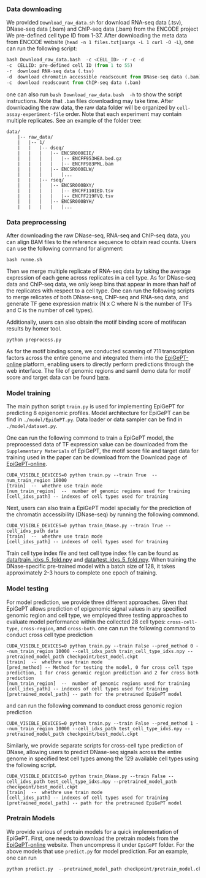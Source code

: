 ### Data downloading

We provided `Download_raw_data.sh` for download RNA-seq data (.tsv), DNase-seq data (.bam) and ChIP-seq data (.bam) from the ENCODE project
We pre-defined cell type ID from 1-37. After downloading the meta data from ENCODE website (`head -n 1 files.txt|xargs -L 1 curl -O -L`), one can run the following script:

```python
bash Download_raw_data.bash  -c <CELL_ID> -r -c -d
-c  CELLID: pre-defined cell ID (from 1 to 55)
-r  download RNA-seq data (.tsv)
-d  download chromatin accessible readscount from DNase-seq data (.bam)
-c  download readscount from ChIP-seq data (.bam)
```
one can also run ```bash Download_raw_data.bash  -h``` to show the script instructions. Note that `.bam` files downloading may take time. After downloading the raw data, the raw data folder will be organized by `cell-assay-experiment-file` order. Note that each experiment may contain multiple replicates. See an example of the folder tree:

```
data/
    |-- raw_data/
    |   |-- 1/
    |   |   |-- dseq/
    |   |   |   |-- ENCSR000EIE/
    |   |   |   |   |-- ENCFF953HEA.bed.gz
    |   |   |   |   |-- ENCFF983PML.bam
    |   |   |   |-- ENCSR000ELW/
    |   |   |   |   |...
    |   |   |-- rseq/
    |   |   |   |-- ENCSR000BXY/
    |   |   |   |   |-- ENCFF110IED.tsv
    |   |   |   |   |-- ENCFF219FVQ.tsv
    |   |   |   |-- ENCSR000BYH/
    |   |   |   |   |...
```

### Data preprocessing

After downloading the raw DNase-seq, RNA-seq and ChIP-seq data, you can align BAM files to the reference sequence to obtain read counts. Users can use the following command for alignment:

```shell
bash runme.sh
```

Then we merge multiple replicate of RNA-seq data by taking the average expression of each gene across replicates in a cell type. As for DNase-seq data and ChIP-seq data, we only keep bins that appear in more than half of the replicates with respect to a cell type. One can run the following scripts to merge relicates of both DNase-seq, ChIP-seq and RNA-seq data, and generate TF gene expression matrix (N x C where N is the number of TFs and C is the number of cell types).

Additionally, users can also obtain the motif binding score of motifscan results by homer tool.

```shell
python preprocess.py
```

As for the motif binding score, we conducted scanning of 711 transcription factors across the entire genome and integrated them into the [EpiGePT-online](http://health.tsinghua.edu.cn/epigept/) platform, enabling users to directly perform predictions through the web interface. The file of genomic regions and samll demo data for motif score and target data can be found [here](data).


### Model training


The main python script `train.py` is used for implementing EpiGePT for predicting 8 epigenomic profiles. Model architecture for EpiGePT can be find in `./model/EpiGePT.py`. Data loader or data sampler can be find in `./model/dataset.py`.

One can run the following commond to train a EpiGePT model, the preprocessed data of TF expression value can be downloaded from the `Supplementary Materials` of EpiGePT, the motif score file and target data for training used in the paper can be download from the Download page of [EpiGePT-online](http://health.tsinghua.edu.cn/epigept/download.php).

```shell
CUDA_VISIBLE_DEVICES=0 python train.py --train True  --num_train_region 10000 
[train]  --  whethre use train mode
[num_train_region]  --  number of genomic regions used for training
[cell_idxs_path] -- indexes of cell types used for training
```




 Next, users can also train a EpiGePT model specially for the prediction of the chromatin accessibility (DNase-seq) by running the following commond.


```shell
CUDA_VISIBLE_DEVICES=0 python train_DNase.py --train True --cell_idxs_path data
[train]  --  whethre use train mode
[cell_idxs_path] -- indexes of cell types used for training
```

Train cell type index file and test cell type index file can be found as [data/train_idxs_5_fold.npy](./data/train_idxs_5_fold.npy) and [data/test_idxs_5_fold.npy](./data/test_idxs_5_fold.npy). When training the DNase-specific pre-trained model with a batch size of 128, it takes approximately 2-3 hours to complete one epoch of training.


### Model testing

For model prediction, we provide three different approaches. Given that EpiGePT allows prediction of epigenomic signal values in any specified genomic region and cell type, we employed three testing approaches to evaluate model performance within the collected 28 cell types: `cross-cell-type`, `cross-region`, and `cross-both`. one can run the following command to conduct cross cell type prediction

```shell
CUDA_VISIBLE_DEVICES=0 python train.py --train False --pred_method 0 --num_train_region 10000 --cell_idxs_path train_cell_type_idxs.npy --pretrained_model_path checkpoint/best_model.ckpt
[train]  --  whethre use train mode
[pred_method] -- Method for testing the model, 0 for cross cell type prediction, 1 for cross genomic region prediction and 2 for cross both prediction
[num_train_region]  --  number of genomic regions used for training
[cell_idxs_path] -- indexes of cell types used for training
[pretrained_model_path] -- path for the pretrained EpiGePT model
```

and can run the following command to conduct cross genomic region prediction
```shell
CUDA_VISIBLE_DEVICES=0 python train.py --train False --pred_method 1 --num_train_region 10000 --cell_idxs_path test_cell_type_idxs.npy --pretrained_model_path checkpoint/best_model.ckpt
```


Similarly, we provide separate scripts for cross-cell type prediction of DNase, allowing users to predict DNase-seq signals across the entire genome in specified test cell types among the 129 available cell types using the following script.

```shell
CUDA_VISIBLE_DEVICES=0 python train_DNase.py --train False --cell_idxs_path test_cell_type_idxs.npy --pretrained_model_path checkpoint/best_model.ckpt
[train]  --  whethre use train mode
[cell_idxs_path] -- indexes of cell types used for training
[pretrained_model_path] -- path for the pretrained EpiGePT model
```

### Pretrain Models

We provide various of pretrain models for a quick implementation of EpiGePT. First, one needs to download the pretrain models from the [EpiGePT-online](http://health.tsinghua.edu.cn/epigept/download.php) website. Then uncompress it under `EpiGePT` folder. For the above models that use `predict.py` for model prediction. For an example, one can run 

```python
python predict.py  --pretrained_model_path checkpoint/pretrain_model.ckpt
```
